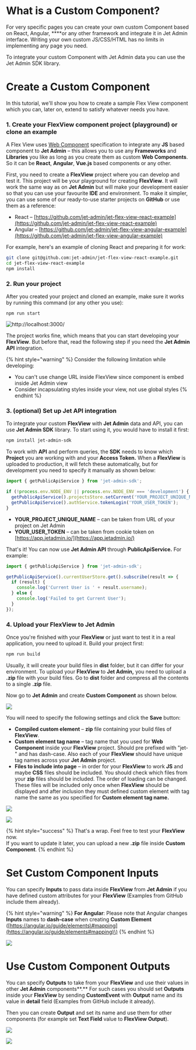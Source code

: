 # What is a Custom Component?

For very specific pages you can create your own custom Component based on React, Angular, ****or any other framework and integrate it in Jet Admin interface. Writing your own custom JS/CSS/HTML has no limits in implementing any page you need. 

To integrate your custom Component with Jet Admin data you can use the Jet Admin SDK library.

# Create a Custom Component

In this tutorial, we'll show you how to create a sample Flex View component which you can, later on, extend to satisfy whatever needs you have.

### 1. Create your FlexView component project \(playground\) or clone an example

A Flex View uses [Web Component](https://www.webcomponents.org/introduction) specification to integrate any **JS** based component to **Jet Admin** – this allows you to use any **Frameworks** and **Libraries** you like as long as you create them as custom **Web Components**. So it can be **React**, **Angular**, **Vue.js** based components or any other.

First, you need to create a **FlexView** project where you can develop and test it. This project will be your playground for creating **FlexView**. It will work the same way as on **Jet Admin** but will make your development easier so that you can use your favourite **IDE** and environment. To make it simpler, you can use some of our ready-to-use starter projects on **GitHub** or use them as a reference:

* React – [https://github.com/jet-admin/jet-flex-view-react-example](https://github.com/jet-admin/jet-flex-view-react-example)
* Angular – [https://github.com/jet-admin/jet-flex-view-angular-example](https://github.com/jet-admin/jet-flex-view-angular-example)

For example, here's an example of cloning React and preparing it for work:

```bash
git clone git@github.com:jet-admin/jet-flex-view-react-example.git
cd jet-flex-view-react-example
npm install
```

### 2. Run your project

After you created your project and cloned an example, make sure it works by running this command \(or any other you use\):

```text
npm run start
```

![http://localhost:3000/](https://gblobscdn.gitbook.com/assets%2F-LQ08RFAKZvFADEiXKFy%2F-LY1QiCedojQjKZlgig5%2F-LY1WxkHIRpYS50Ol5Yi%2Fimage.png?alt=media&token=dde5b84a-36a3-4aba-b6f8-68aaec629eb0)

The project works fine, which means that you can start developing your **FlexView**. But before that, read the following step if you need the **Jet Admin API** integration.

{% hint style="warning" %}
Consider the following limitation while developing:

* You can't use change URL inside FlexView since component is embed inside Jet Admin view
* Consider incapsulating styles inside your view, not use global styles
{% endhint %}

### 3. \(optional\) Set up Jet API integration

To integrate your custom **FlexView** with **Jet Admin** data and API, you can use **Jet Admin SDK** library. To start using it, you would have to install it first:

```bash
npm install jet-admin-sdk
```

To work with **API** and perform queries, the **SDK** needs to know which **Project** you are working with and your **Access Token.** When a **FlexView** is uploaded to production, it will fetch these automatically, but for development you need to specify it manually as shown below:

```javascript
import { getPublicApiService } from 'jet-admin-sdk';

if (!process.env.NODE_ENV || process.env.NODE_ENV === 'development') {
  getPublicApiService().projectsStore.setCurrent('YOUR_PROJECT_UNIQUE_NAME');
  getPublicApiService().authService.tokenLogin('YOUR_USER_TOKEN');
}
```

* **YOUR\_PROJECT\_UNIQUE\_NAME** – can be taken from URL of your project on Jet Admin
* **YOUR\_USER\_TOKEN** – can be taken from cookie token on [https://app.jetadmin.io/](https://app.jetadmin.io/)

That's it! You can now use **Jet Admin API** through **PublicApiService.** For example:

```typescript
import { getPublicApiService } from 'jet-admin-sdk';

getPublicApiService().currentUserStore.get().subscribe(result => {
  if (result) {
    console.log('Current User is ' + result.username);
  } else {
    console.log('Failed to get Current User');
  }
});
```

###  4. Upload your FlexView to Jet Admin

Once you're finished with your **FlexView** or just want to test it in a real application, you need to upload it. Build your project first:

```bash
npm run build
```

Usually, it will create your build files in **dist** folder, but it can differ for your environment. To upload your **FlexView** to **Jet Admin,** you need to upload a **.zip** file with your build files. Go to **dist** folder and compress all the contents to a single **.zip** file.

Now go to **Jet Admin** and create **Custom Component** as shown below.

![](https://gblobscdn.gitbook.com/assets%2F-LQ08RFAKZvFADEiXKFy%2F-MTKcyZiEnBxoDdDTFai%2F-MTKdHGPmjCC0UD09whA%2Fimage.png?alt=media&token=79074d91-5791-4e43-adb1-85b095294fdb)

You will need to specify the following settings and click the **Save** button:

* **Compiled custom element** – **zip** file containing your build files of **FlexView**.
* **Custom element tag name** – tag name that you used for **Web Component** inside your **FlexView** project. Should pre prefixed with "jet-" and has dash-case. Also each of your **FlexView** should have unique tag names across your **Jet Admin** project.
* **Files to include into page** – in order for your **FlexView** to work **JS** and maybe **CSS** files should be included. You should check which files from your **zip** files should be included. The order of loading can be changed. These files will be included only once when **FlexView** should be displayed and after inclusion they must defined custom element with tag name the same as you specified for **Custom element tag name.**

![](https://gblobscdn.gitbook.com/assets%2F-LQ08RFAKZvFADEiXKFy%2F-MTKcyZiEnBxoDdDTFai%2F-MTKdOgE8k8HXkTVnrsE%2Fimage.png?alt=media&token=35f29a2c-11cb-46b9-b1ee-bd8f1b9c31d7)

![](https://gblobscdn.gitbook.com/assets%2F-LQ08RFAKZvFADEiXKFy%2F-MTKcyZiEnBxoDdDTFai%2F-MTKdSfzdYG2rWkSef6Y%2Fimage.png?alt=media&token=afc96174-b002-423f-9eb8-206fc7139a53)

{% hint style="success" %}
That's a wrap. Feel free to test your **FlexView** now.  
If you want to update it later, you can upload a new **.zip** file inside **Custom Component**.
{% endhint %}

# Set Custom Component Inputs

You can specify **Inputs** to pass data inside **FlexView** from **Jet Admin** if you have defined custom attributes for your **FlexView** \(Examples from GitHub include them already\).

{% hint style="warning" %}
**For Angular**: Please note that Angular changes **Inputs** names to **dash-case** when creating **Custom Element** \([https://angular.io/guide/elements\#mapping](https://angular.io/guide/elements#mapping)\)
{% endhint %}

![](https://gblobscdn.gitbook.com/assets%2F-LQ08RFAKZvFADEiXKFy%2F-MTKcyZiEnBxoDdDTFai%2F-MTKeDXa-b0dCenB3J7j%2Fimage.png?alt=media&token=8be4aff6-4e14-4204-9c02-ef78ee7e9f1b)

# Use Custom Component Outputs

You can specify **Outputs** to take from your **FlexView** and use their values in other **Jet Admin** components**.** For such cases you should set **Outputs** inside your **FlexView** by sending **CustomEvent** with **Output** name and its value in **detail** field \(Examples from GitHub include it already\).

Then you can create **Output** and set its name and use them for other components \(for example set **Text Field** value to **FlexView Output**\).

![](https://gblobscdn.gitbook.com/assets%2F-LQ08RFAKZvFADEiXKFy%2F-MTtq21IzkuOU6N0gmbf%2F-MTtqE0XJq9vQlNYzv6j%2Fimage.png?alt=media&token=d8eaee8f-d0be-4c94-8aa4-ae1670dd2d64)

![](https://gblobscdn.gitbook.com/assets%2F-LQ08RFAKZvFADEiXKFy%2F-MTtq21IzkuOU6N0gmbf%2F-MTtqmZy52xy1vuRYNTU%2Fimage.png?alt=media&token=5976fdd4-a0df-466c-8361-673581d5f915)





